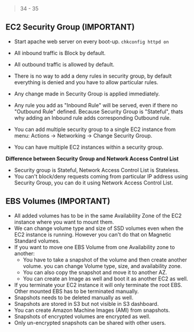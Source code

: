 > 34 - 35

## EC2 Security Group (IMPORTANT) ##
- Start apache web server on every boot-up.
    `chkconfig httpd on`

- All inbound traffic is Block by default.
- All outbound traffic is allowed by default.
- There is no way to add a deny rules in security group, by default everything is denied and you have to allow particular rules.
- Any change made in Security Group is applied immediately.
- Any rule you add as "Inbound Rule" will be served, even if there no "Outbound Rule" defined. Because Security Group is "Stateful", thats why adding an Inbound rule adds corresponding Outbound rule.
- You can add multiple security group to a single EC2 instance from menu: Actions -> Networking -> Change Security Group.
- You can have multiple EC2 instances within a security group.

**Difference between Security Group and Network Access Control List**
- Security group is Stateful, Network Access Control List is Stateless.
- You can't block/deny requests coming from particular IP address using Security Group, you can do it using Network Access Control List.


## EBS Volumes (IMPORTANT) ##
- All added volumes has to be in the same Availability Zone of the EC2 instance where you want to mount them.
- We can change volume type and size of SSD volumes even when the EC2 instance is running. However you can't do that on Magnetic Standard volumes.
- If you want to move one EBS Volume from one Availability zone to another:
    - You have to take a snapshot of the volume and then create another volume. you can change Volume type, size, and availability zone.
    - You can also copy the snapshot and move it to another AZ.
    - You can create an Image as well and boot it as another EC2 as well.
- If you terminate your EC2 instance it will only terminate the root EBS. Other mounted EBS has to be terminated manually.
- Snapshots needs to be deleted manually as well.
- Snapshots are stored in S3 but not visible in S3 dashboard.
- You can create Amazon Machine Images (AMI) from snapshots.
- Snapshots of encrypted volumes are encrypted as well.
- Only un-encrypted snapshots can be shared with other users.
